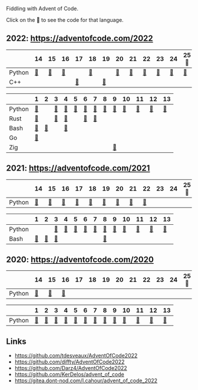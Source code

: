 Fiddling with Advent of Code.

Click on the 🌟 to see the code for that language.

## 2022: https://adventofcode.com/2022

|   | 14 | 15 | 16 | 17 | 18 | 19 | 20 | 21 | 22 | 23 | 24 | 25🎅 |
|---|----|----|----|----|----|----|----|----|----|----|----|----|
| Python | [🌟](/2022/14/solution.py) | [🌟](/2022/15/solution.py) | [🌟](/2022/16/solution.py) | | [🌟](/2022/18/solution.py) | | [🌟](/2022/20/solution.py) | [🌟](/2022/21/solution.py) | [🌟](/2022/22/solution.py) | [🌟](/2022/23/solution.py) | [🌟](/2022/24/solution.py) | [🌟](/2022/25/solution.py) |
| C++ | | | | [🌟](/2022/17/solution.cpp) | | [🌟](/2022/19/solution.cpp) | | | | | | |

|   | 1 | 2 | 3 | 4 | 5 | 6 | 7 | 8 | 9 | 10 | 11 | 12 | 13 |
|---|---|---|---|---|---|---|---|---|---|----|----|----|----|
| Python | [🌟](/2022/01/solution.py) | | [🌟](/2022/03/solution.py) | [🌟](/2022/04/solution.py) | [🌟](/2022/05/solution.py) | [🌟](/2022/06/solution.py) | [🌟](/2022/07/solution.py) | [🌟](/2022/08/solution.py) | [🌟](/2022/09/solution.py) | [🌟](/2022/10/solution.py) | [🌟](/2022/11/solution.py) | [🌟](/2022/12/solution.py) | [🌟](/2022/13/solution.py) |
| Rust | [🌟](/2022/01/solution.rs) | | [🌟](/2022/03/solution.rs) | [🌟](/2022/04/solution.rs) | | [🌟](/2022/06/solution.rs) | [🌟](/2022/07/solution.rs) | | | | | | |
| Bash | [🌟](/2022/01/solution.sh) | [🌟](/2022/02/solution.sh) | | [🌟](/2022/04/solution.sh) | | | | | | | | | |
| Go | [🌟](/2022/01/solution.go) | | | | | | | | | | | | |
| Zig | | | | | | | | | [🌟](/2022/09/solution.zig) | | | | |

## 2021: https://adventofcode.com/2021

|   | 14 | 15 | 16 | 17 | 18 | 19 | 20 | 21 | 22 | 23 | 24 | 25🎅 |
|---|----|----|----|----|----|----|----|----|----|----|----|----|
| Python | [🌟](/2021/14/solution.py) | [🌟](/2021/15/solution.py) | [🌟](/2021/16/solution.py) | [🌟](/2021/17/solution.py) | [🌟](/2021/18/solution.py) | [🌟](/2021/19/solution.py) | [🌟](/2021/20/solution.py) | [🌟](/2021/21/solution.py) | [🌟](/2021/22/solution.py) | | | |

|   | 1 | 2 | 3 | 4 | 5 | 6 | 7 | 8 | 9 | 10 | 11 | 12 | 13 |
|---|---|---|---|---|---|---|---|---|---|----|----|----|----|
| Python | | | [🌟](/2021/03/solution.py) | [🌟](/2021/04/solution.py) | [🌟](/2021/05/solution.py) | [🌟](/2021/06/solution.py) | [🌟](/2021/07/solution.py) | [🌟](/2021/08/solution.py) | [🌟](/2021/09/solution.py) | [🌟](/2021/10/solution.py) | [🌟](/2021/11/solution.py) | [🌟](/2021/12/solution.py) | [🌟](/2021/13/solution.py) |
| Bash | [🌟](/2021/01/solution.sh) | [🌟](/2021/02/solution.sh) | [🌟](/2021/03/solution.sh) | | | | | [🌟](/2021/08/solution.sh) | | | | | |

## 2020: https://adventofcode.com/2020

|   | 14 | 15 | 16 | 17 | 18 | 19 | 20 | 21 | 22 | 23 | 24 | 25🎅 |
|---|----|----|----|----|----|----|----|----|----|----|----|----|
| Python | [🌟](/2020/14/solution.py) | [🌟](/2020/15/solution.py) | [🌟](/2020/16/solution.py) | | | | | | | | | |

|   | 1 | 2 | 3 | 4 | 5 | 6 | 7 | 8 | 9 | 10 | 11 | 12 | 13 |
|---|---|---|---|---|---|---|---|---|---|----|----|----|----|
| Python | [🌟](/2020/01/solution.py) | [🌟](/2020/02/solution.py) | [🌟](/2020/03/solution.py) | [🌟](/2020/04/solution.py) | [🌟](/2020/05/solution.py) | [🌟](/2020/06/solution.py) | [🌟](/2020/07/solution.py) | [🌟](/2020/08/solution.py) | [🌟](/2020/09/solution.py) | [🌟](/2020/10/solution.py) | [🌟](/2020/11/solution.py) | [🌟](/2020/12/solution.py) | [🌟](/2020/13/solution.py) |

## Links

 * https://github.com/tdesveaux/AdventOfCode2022
 * https://github.com/diffty/AdventOfCode2022
 * https://github.com/Darz4/AdventOfCode2022
 * https://github.com/KerDelos/advent_of_code
 * https://gitea.dont-nod.com/l.cahour/advent_of_code_2022

